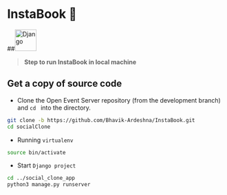 # InstaBook 👋

##<img title="Django" height="50" src="https://www.vectorlogo.zone/logos/djangoproject/djangoproject-ar21.svg"/> 

> **Step to run InstaBook in local machine**

## Get a copy of source code

- Clone the Open Event Server repository (from the development branch) and `cd ` into the directory.

```sh
git clone -b https://github.com/Bhavik-Ardeshna/InstaBook.git
cd socialClone
```

- Running `virtualenv`

```sh
source bin/activate
```

- Start `Django project`

```sh
cd ../social_clone_app
python3 manage.py runserver
```
